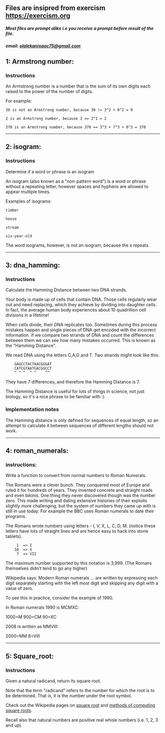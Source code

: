 ## Files are insipred from exercism https://exercism.org

##### Most files are prompt alike i.e you receive a prompt before result of the file.

##### email: olalekanisaac75@gmail.com


## 1: Armstrong number:

### Instructions

An Armstrong number is a number that is the sum of its own digits each raised to the power of the number of digits.

For example:

    30 is not an Armstrong number, because 30 != 3^2 + 0^2 = 9

    2 is an Armstrong number, because 2 == 2^1 = 2

    370 is an Armstrong number, because 370 == 3^3 + 7^3 + 0^3 = 370

--------------------------------------------------------------------

## 2: isogram:

### Instructions

Determine if a word or phrase is an isogram

An isogram (also known as a "non-pattern word") is a word or phrase without a repeating letter, however spaces and hyphens are allowed to appear multiple times.

Examples of isograms:

    timber
    
    house
    
    stream
    
    six-year-old

The word isograms, however, is not an isogram, because the s repeats.

----------------------------------------------------------------

## 3: dna_hamming:

### Instructions

Calculate the Hamming Distance between two DNA strands.

Your body is made up of cells that contain DNA. Those cells regularly wear out and need replacing, which they achieve by dividing into daughter cells. In fact, the average human body experiences about 10 quadrillion cell divisions in a lifetime!

When cells divide, their DNA replicates too. Sometimes during this process mistakes happen and single pieces of DNA get encoded with the incorrect information. If we compare two strands of DNA and count the differences between them we can see how many mistakes occurred. This is known as the "Hamming Distance".

We read DNA using the letters C,A,G and T. Two strands might look like this:

        GAGCCTACTAACGGGAT
        CATCGTAATGACGGCCT
        ^ ^ ^  ^ ^    ^^
        
They have 7 differences, and therefore the Hamming Distance is 7.

The Hamming Distance is useful for lots of things in science, not just biology, so it's a nice phrase to be familiar with :)

### Implementation notes

The Hamming distance is only defined for sequences of equal length, so an attempt to calculate it between sequences of different lengths should not work.

---------------------------------------------------------------------------------------------------


## 4: roman_numerals:

### instructions:

Write a function to convert from normal numbers to Roman Numerals.

The Romans were a clever bunch. They conquered most of Europe and ruled it for hundreds of years. They invented concrete and straight roads and even bikinis. One thing they never discovered though was the number zero. This made writing and dating extensive histories of their exploits slightly more challenging, but the system of numbers they came up with is still in use today. For example the BBC uses Roman numerals to date their programs.

The Romans wrote numbers using letters - I, V, X, L, C, D, M. (notice these letters have lots of straight lines and are hence easy to hack into stone tablets).

		 1  => I
		10  => X
		 7  => VII

The maximum number supported by this notation is 3,999. (The Romans themselves didn't tend to go any higher)

Wikipedia says: Modern Roman numerals ... are written by expressing each digit separately starting with the left most digit and skipping any digit with a value of zero.

To see this in practice, consider the example of 1990.

In Roman numerals 1990 is MCMXC:

1000=M 900=CM 90=XC

2008 is written as MMVIII:

2000=MM 8=VIII

----------------------------------------------------------------------------

## 5: Square_root: 

### Instructions

Given a natural radicand, return its square root.

Note that the term "radicand" refers to the number for which the root is to be determined. That is, it is the number under the root symbol.

Check out the Wikipedia pages on <a href="https://en.wikipedia.org/wiki/Square_root">square root</a> and <a href="https://en.wikipedia.org/wiki/Methods_of_computing_square_roots">methods of computing square roots</a>.

Recall also that natural numbers are positive real whole numbers (i.e. 1, 2, 3 and up).
